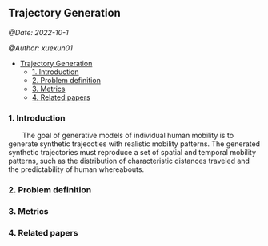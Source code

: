 ## Trajectory Generation

*@Date: 2022-10-1*

*@Author: xuexun01*

- [Trajectory Generation](#trajectory-generation)
  - [1. Introduction](#1-introduction)
  - [2. Problem definition](#2-problem-definition)
  - [3. Metrics](#3-metrics)
  - [4. Related papers](#4-related-papers)

### 1. Introduction

&emsp;&emsp;The goal of generative models of individual human mobility is to generate synthetic trajecoties with realistic mobility patterns. The generated synthetic trajectories must reproduce a set of spatial and temporal mobility patterns, such as the distribution of characteristic distances traveled and the predictability of human whereabouts.

### 2. Problem definition

### 3. Metrics

### 4. Related papers
